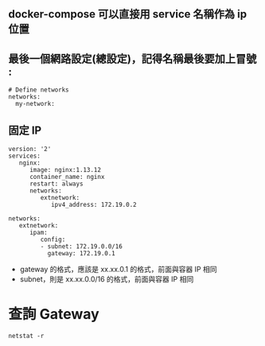 

## docker-compose 可以直接用 service 名稱作為 ip 位置


## 最後一個網路設定(總設定)，記得名稱最後要加上冒號  :

```
# Define networks
networks:
  my-network:  
```  


## 固定 IP
```
version: '2'
services:
   nginx:
      image: nginx:1.13.12
      container_name: nginx
      restart: always
      networks:
         extnetwork:
            ipv4_address: 172.19.0.2
 
networks:
   extnetwork:
      ipam:
         config:
         - subnet: 172.19.0.0/16
           gateway: 172.19.0.1
```


* gateway 的格式，應該是   xx.xx.0.1 的格式，前面與容器 IP 相同
* subnet，則是 xx.xx.0.0/16 的格式，前面與容器 IP 相同

# 查詢 Gateway
```
netstat -r
```
